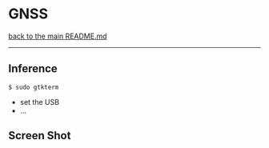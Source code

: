 # GNSS

[back to the main README.md](../README.md)

---
## Inference
```
$ sudo gtkterm
```
- set the USB
- ...

## Screen Shot
